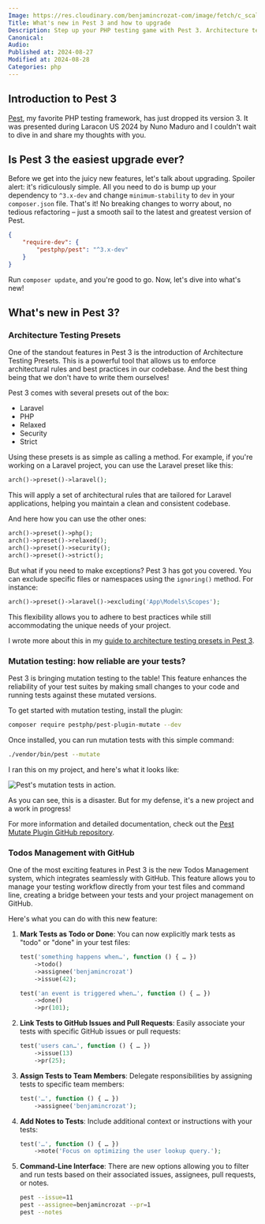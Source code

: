 ```yaml
---
Image: https://res.cloudinary.com/benjamincrozat-com/image/fetch/c_scale,f_webp,q_auto,w_1200/https://github.com/user-attachments/assets/2e4c7701-a2c5-4cdd-aa1c-9326ac56bad3
Title: What's new in Pest 3 and how to upgrade
Description: Step up your PHP testing game with Pest 3. Architecture testing presets, mutations, and todo lists management.
Canonical: 
Audio:
Published at: 2024-08-27
Modified at: 2024-08-28
Categories: php
---
```


## Introduction to Pest 3

[Pest](https://pestphp.com), my favorite PHP testing framework, has just dropped its version 3. It was presented during Laracon US 2024 by Nuno Maduro and I couldn't wait to dive in and share my thoughts with you.

## Is Pest 3 the easiest upgrade ever?

Before we get into the juicy new features, let's talk about upgrading. Spoiler alert: it's ridiculously simple. All you need to do is bump up your dependency to `^3.x-dev` and change `minimum-stability` to `dev` in your `composer.json` file. That's it! No breaking changes to worry about, no tedious refactoring – just a smooth sail to the latest and greatest version of Pest.

```json
{
    "require-dev": {
        "pestphp/pest": "^3.x-dev"
    }
}
```

Run `composer update`, and you're good to go. Now, let's dive into what's new!

## What's new in Pest 3?

### Architecture Testing Presets

One of the standout features in Pest 3 is the introduction of Architecture Testing Presets. This is a powerful tool that allows us to enforce architectural rules and best practices in our codebase. And the best thing being that we don't have to write them ourselves!

Pest 3 comes with several presets out of the box:

- Laravel
- PHP
- Relaxed
- Security
- Strict

Using these presets is as simple as calling a method. For example, if you're working on a Laravel project, you can use the Laravel preset like this:

```php
arch()->preset()->laravel();
```

This will apply a set of architectural rules that are tailored for Laravel applications, helping you maintain a clean and consistent codebase.

And here how you can use the other ones:

```php
arch()->preset()->php();
arch()->preset()->relaxed();
arch()->preset()->security();
arch()->preset()->strict();
```

But what if you need to make exceptions? Pest 3 has got you covered. You can exclude specific files or namespaces using the `ignoring()` method. For instance:

```php
arch()->preset()->laravel()->excluding('App\Models\Scopes');
```

This flexibility allows you to adhere to best practices while still accommodating the unique needs of your project.

I wrote more about this in my [guide to architecture testing presets in Pest 3](/pest-3-architecture-testing-presets).

### Mutation testing: how reliable are your tests?

Pest 3 is bringing mutation testing to the table! This feature enhances the reliability of your test suites by making small changes to your code and running tests against these mutated versions.

To get started with mutation testing, install the plugin:

```bash
composer require pestphp/pest-plugin-mutate --dev
```

Once installed, you can run mutation tests with this simple command:

```bash
./vendor/bin/pest --mutate
```

I ran this on my project, and here's what it looks like:

![Pest's mutation tests in action.](https://res.cloudinary.com/benjamincrozat-com/image/fetch/c_scale,f_webp,q_auto,w_1200/https://github.com/user-attachments/assets/fe303b15-3a35-4f8b-8a6b-f066e566576c)

As you can see, this is a disaster. But for my defense, it's a new project and a work in progress!

For more information and detailed documentation, check out the [Pest Mutate Plugin GitHub repository](https://github.com/pestphp/pest-plugin-mutate).

### Todos Management with GitHub

One of the most exciting features in Pest 3 is the new Todos Management system, which integrates seamlessly with GitHub. This feature allows you to manage your testing workflow directly from your test files and command line, creating a bridge between your tests and your project management on GitHub.

Here's what you can do with this new feature:

1. **Mark Tests as Todo or Done**: You can now explicitly mark tests as "todo" or "done" in your test files:

   ```php
   test('something happens when…', function () { … })
       ->todo()
       ->assignee('benjamincrozat')
       ->issue(42);

   test('an event is triggered when…', function () { … })
       ->done()
       ->pr(101);
   ```

2. **Link Tests to GitHub Issues and Pull Requests**: Easily associate your tests with specific GitHub issues or pull requests:

   ```php
   test('users can…', function () { … })
       ->issue(13)
       ->pr(25);
   ```

3. **Assign Tests to Team Members**: Delegate responsibilities by assigning tests to specific team members:

   ```php
   test('…', function () { … })
       ->assignee('benjamincrozat');
   ```

4. **Add Notes to Tests**: Include additional context or instructions with your tests:

   ```php
   test('…', function () { … })
       ->note('Focus on optimizing the user lookup query.');
   ```

5. **Command-Line Interface**: There are new options allowing you to filter and run tests based on their associated issues, assignees, pull requests, or notes.

   ```bash
   pest --issue=11
   pest --assignee=benjamincrozat --pr=1
   pest --notes
   ```
